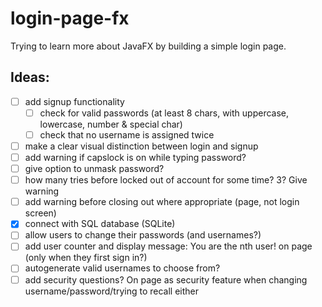 # login-page-fx

Trying to learn more about JavaFX by building a simple login page.

## Ideas:

-[ ] add signup functionality
    -[ ] check for valid passwords (at least 8 chars, with uppercase, lowercase, number & special char)
    -[ ] check that no username is assigned twice
-[ ] make a clear visual distinction between login and signup
-[ ] add warning if capslock is on while typing password?
-[ ] give option to unmask password?
-[ ] how many tries before locked out of account for some time? 3? Give warning
-[ ] add warning before closing out where appropriate (page, not login screen)
-[X] connect with SQL database (SQLite)
-[ ] allow users to change their passwords (and usernames?)
-[ ] add user counter and display message: You are the nth user! on page (only when they first sign in?)
-[ ] autogenerate valid usernames to choose from?
-[ ] add security questions? On page as security feature when changing username/password/trying to recall either

